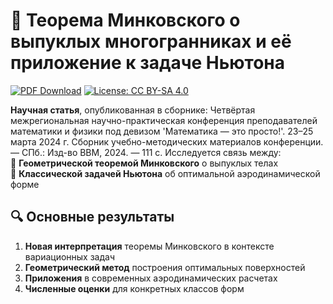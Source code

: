 # 📜 Теорема Минковского о выпуклых многогранниках и её приложение к задаче Ньютона

[![PDF Download](https://img.shields.io/badge/PDF-Download-%23B30B00?logo=adobeacrobatreader)]([https://github.com/bequinG0/minkowski-theorem/raw/main/paper.pdf](https://github.com/bequinG0/Newton-s-surface-of-least-resistance-problem/blob/main/Newton's%20surface%20of%20least%20resistance%20problem.pdf))
[![License: CC BY-SA 4.0](https://img.shields.io/badge/License-CC_BY--SA_4.0-lightgrey)](https://creativecommons.org/licenses/by-sa/4.0/)

**Научная статья**, опубликованная в сборнике: Четвёртая межрегиональная научно-практическая конференция
преподавателей математики и физики под девизом 'Математика — это просто!'.
23–25 марта 2024 г. Сборник учебно-методических материалов конференции. —
СПб.: Изд-во ВВМ, 2024. — 111 с. Исследуется связь между:  
🔹 **Геометрической теоремой Минковского** о выпуклых телах  
🔹 **Классической задачей Ньютона** об оптимальной аэродинамической форме

## 🔍 Основные результаты

1. **Новая интерпретация** теоремы Минковского в контексте вариационных задач
2. **Геометрический метод** построения оптимальных поверхностей
3. **Приложения** в современных аэродинамических расчетах
4. **Численные оценки** для конкретных классов форм

